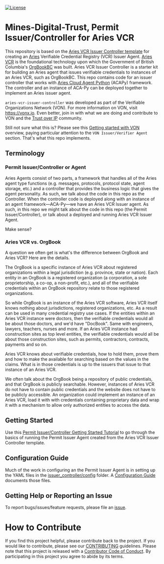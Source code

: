 [![License](https://img.shields.io/badge/License-Apache%202.0-blue.svg)](LICENSE)

# Mines-Digital-Trust, Permit Issuer/Controller for Aries VCR

This repository is based on the [Aries VCR Issuer Controller template](https://github.com/bcgov/aries-vcr-issuer-controller) for creating an [Aries](https://www.hyperledger.org/use/ARIES) Verifiable Credential Registry (VCR) Issuer Agent. [Aries VCR](https://github.com/bcgov/aries-vcr) is the foundational technology upon which the Government of British Columbia's [OrgBookBC](https://orgabook.gov.bc.ca) was built. Aries VCR Issuer Controller is a starter kit for building an Aries agent that issues verifiable credentials to instances of an Aries VCR, such as OrgBookBC. This repo contains code for an issuer controller that works with [Aries Cloud Agent Python](https://github.com/hyperledger/aries-cloudagent-python) (ACAPy) framework. The controller and an instance of ACA-Py can be deployed together to implement an Aries issuer agent.

`aries-vcr-issuer-controller` was developed as part of the Verifiable Organizations Network (VON). For more information on VON, visit https://vonx.io.  Even better, join in with what we are doing and contribute to VON and the [Trust over IP](trustoverip.org) community.

Still not sure what this is? Please see this [Getting started with VON](https://vonx.io/getting_started/get-started/) overview, paying particular attention to the `VON Issuer/Verifier Agent` section. That's what this repo implements.

## Terminology

### Permit Issuer/Controller or Agent

Aries Agents consist of two parts, a framework that handles all of the Aries agent type functions (e.g. messages, protocols, protocol state, agent storage, etc.) and a controller that provides the business logic that gives the agent personality. As such, we talk about the code in this repo as the Controller. When the controller code is deployed along with an instance of an agent framework&mdash;ACA-Py&mdash;we have an Aries VCR Issuer agent.  As such, in this repo we might talk about the code in this repo (the Permit Issuer/Controller), or talk about a deployed and running Aries VCR Issuer Agent.

Make sense?

### Aries VCR vs. OrgBook

A question we often get is what's the difference between OrgBook and Aries VCR? Here are the details.

The OrgBook is a specific instance of Aries VCR about registered organizations within a legal jurisdiction (e.g. province, state or nation). Each entity in an OrgBook is a registered organization (a corporation, a sole proprietorship, a co-op, a non-profit, etc.), and all of the verifiable credentials within an OrgBook repository relate to those registered organizations.

So while OrgBook is an instance of the Aries VCR software, Aries VCR itself knows nothing about jurisdictions, registered organizations, etc. As a result can be used in many credential registry use cases. If the entities within an Aries VCR instance were doctors, then the verifiable credentials would all be about those doctors, and we'd have "DocBook". Same with engineers, lawyers, teachers, nurses and more. If an Aries VCR instance had construction sites as top level entities, the verifiable credentials would all be about those construction sites, such as permits, contractors, contracts, payments and so on.

Aries VCR knows about verifiable credentials, how to hold them, prove them and how to make the available for searching based on the values in the claims. What is in those credentials is up to the issuers that issue to that instance of an Aries VCR.

We often talk about the OrgBook being a repository of public credentials, and that OrgBook is publicly searchable. However, instances of Aries VCR do not have to contain public credentials and the website does not have to be publicly accessible. An organization could implement an instance of an Aries VCR, load it with with credentials containing proprietary data and wrap it with a mechanism to allow only authorized entities to access the data.

## Getting Started

Use this [Permit Issuer/Controller Getting Started Tutorial](GettingStartedTutorial.md) to go through the basics of running the Permit Issuer Agent created from the Aries VCR Issuer Controller template.

## Configuration Guide

Much of the work in configuring an the Permit Issuer Agent is in setting up the YAML files in the [issuer_controller/config](issuer_controller/config) folder. A [Configuration Guide](issuer_controller/config/README.md) documents those files.

## Getting Help or Reporting an Issue

To report bugs/issues/feature requests, please file an [issue](../../issues).

# How to Contribute

If you find this project helpful, please contribute back to the project. If you would like to contribute, please see our [CONTRIBUTING](./CONTRIBUTING.md) guidelines. Please note that this project is released with a [Contributor Code of Conduct](./CODE_OF_CONDUCT.md). By participating in this project you agree to abide by its terms.
